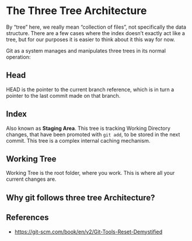 # The Three Tree Architecture

By “tree” here, we really mean “collection of files”, not specifically the data structure. There are a few cases where the index doesn’t exactly act like a tree, but for our purposes it is easier to think about it this way for now.

Git as a system manages and manipulates three trees in its normal operation:

## Head

HEAD is the pointer to the current branch reference, which is in turn a pointer to the last commit made on that branch.

## Index

Also known as **Staging Area**.
This tree is tracking Working Directory changes, that have been promoted with `git add`, to be stored in the next commit. This tree is a complex internal caching mechanism.

## Working Tree

Working Tree is the root folder, where you work. This is where all your current changes are.

## Why git follows three tree Architecture?

## References

- https://git-scm.com/book/en/v2/Git-Tools-Reset-Demystified
